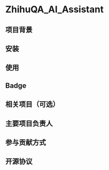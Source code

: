 # ZhihuQA_AI_Assistant

## 项目背景

## 安装

## 使用

## Badge

## 相关项目（可选）

## 主要项目负责人

## 参与贡献方式

## 开源协议
